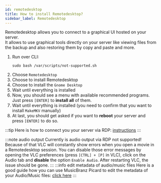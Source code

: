 ```yaml
---
id: remotedesktop
title: How to install Remotedesktop?
sidebar_label: Remotedesktop
---
```


Remotedesktop allows you to connect to a graphical UI hosted on your server.<br/>
It allows to use graphical tools directly on your server like viewing files from the backup and also restoring them by copy and paste and more.

1. Run over CLI:
    ```shell
    sudo bash /var/scripts/not-supported.sh
    ```
1. Choose `Remotedesktop`
1. Choose to install Remotedesktop
1. Choose to install the `Gnome Desktop`
1. Wait until everything is installed
1. Now, you should see a menu with available recommended programs. Just press `[ENTER]` to **install all** of them.
1. Wait until everything is installed (you need to confirm that you want to install `MakeMKV` manually)
1. At last, you should get asked if you want to **reboot** your server and press `[ENTER]` to do so.

:::tip
Here is how to connect you your server via RDP: [instructions](./rdp-connect)
:::

:::note audio output
Currently is audio output via RDP not supported!<br/>
Because of that VLC will constantly show errors when you open a movie in a Remotedesktop session. You can disable those error messages by opening the VLC preferences (press `[CTRL] + [P]` in VLC), click on the Audio tab and **disable** the option `Enable Audio`. After restarting VLC, the issue should be gone.
:::
:::info edit metadata of audio/music files
Here is a good guide how you can use MusicBranz Picard to edit the metadata of your Audio/Music files: [click here](./picard)
:::
